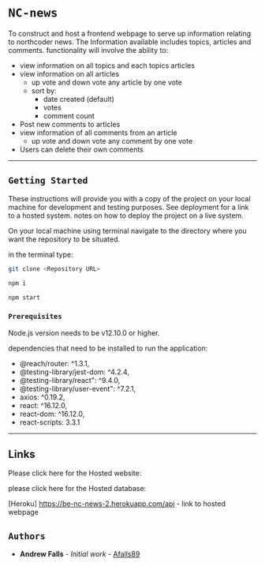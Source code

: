 # `NC-news`

To construct and host a frontend webpage to serve up information relating to northcoder news. The Information available includes topics, articles and comments. functionality will involve the ability to:

- view information on all topics and each topics articles
- view information on all articles
  - up vote and down vote any article by one vote
  - sort by:
    - date created (default)
    - votes
    - comment count
- Post new comments to articles
- view information of all comments from an article
  - up vote and down vote any comment by one vote
- Users can delete their own comments

---

## `Getting Started`

These instructions will provide you with a copy of the project on your local machine for development and testing purposes. See deployment for a link to a hosted system. notes on how to deploy the project on a live system.

On your local machine using terminal navigate to the directory where you want the repository to be situated.

in the terminal type:

```bash
git clone <Repository URL>

npm i

npm start
```

### `Prerequisites`

Node.js version needs to be v12.10.0 or higher.

dependencies that need to be installed to run the application:

- @reach/router: ^1.3.1,
- @testing-library/jest-dom: ^4.2.4,
- @testing-library/react": ^9.4.0,
- @testing-library/user-event": ^7.2.1,
- axios: ^0.19.2,
- react: ^16.12.0,
- react-dom: ^16.12.0,
- react-scripts: 3.3.1

---

## Links

Please click here for the Hosted website:

please click here for the Hosted database:

[Heroku] https://be-nc-news-2.herokuapp.com/api - link to hosted webpage

## `Authors`

- **Andrew Falls** - _Initial work_ - [Afalls89](https://github.com/Afalls89)
